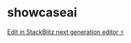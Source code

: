 # showcaseai

[Edit in StackBlitz next generation editor ⚡️](https://stackblitz.com/~/github.com/varunmurthy/showcaseai)